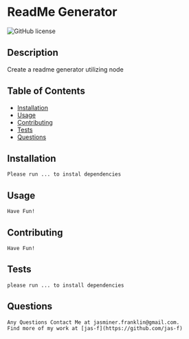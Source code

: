 # ReadMe Generator

  ![GitHub license](https://img.shields.io/badge/license-MIT-purple.svg)
 
  ## Description
  Create a readme generator utilizing node

  ## Table of Contents 
  * [Installation](#installation)
  * [Usage](#usage)
  * [Contributing](#contributing)
  * [Tests](#tests)
  * [Questions](#questions)

  ## Installation
    Please run ... to instal dependencies

  ## Usage
    Have Fun!

  ## Contributing
    Have Fun!

  ## Tests
    please run ... to install dependencies

  ## Questions
    Any Questions Contact Me at jasminer.franklin@gmail.com.
    Find more of my work at [jas-f](https://github.com/jas-f)
